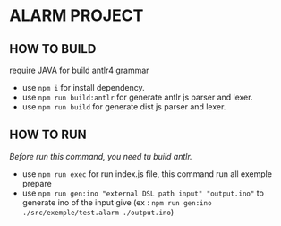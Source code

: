 # ALARM PROJECT
## HOW TO BUILD
require JAVA for build antlr4 grammar  
- use `npm i` for install dependency.  
- use `npm run build:antlr` for generate antlr js parser and lexer.
- use `npm run build` for generate dist js parser and lexer.

## HOW TO RUN
*Before run this command, you need tu build antlr.*
- use `npm run exec` for run index.js file, this command run all exemple prepare
- use `npm run gen:ino "external DSL path input" "output.ino"` to generate ino of the input give (ex : `npm run gen:ino ./src/exemple/test.alarm ./output.ino`)
